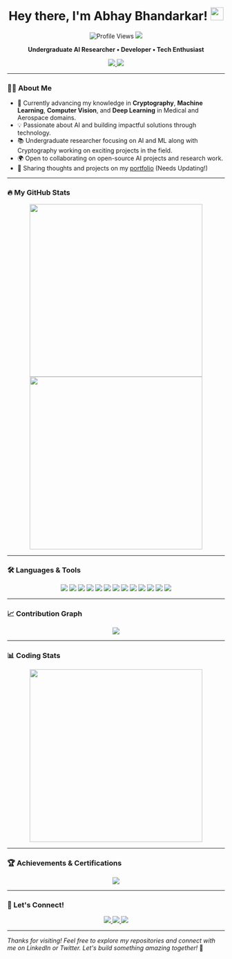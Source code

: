 <h1 align="center">Hey there, I'm Abhay Bhandarkar! <img src="https://media.giphy.com/media/hvRJCLFzcasrR4ia7z/giphy.gif" width="30px"/></h1>

<p align="center">
  <img src="https://komarev.com/ghpvc/?username=AbhayBhandarkar&style=flat-square&color=blueviolet" alt="Profile Views"/>
  <img src="https://img.shields.io/github/followers/AbhayBhandarkar?label=Follow&style=social"/>
</p>

<p align="center">
  <strong>Undergraduate AI Researcher • Developer • Tech Enthusiast</strong>
</p>

<p align="center">
  <a href="https://linkedin.com/in/AbhayBhandarkar">
    <img src="https://img.shields.io/badge/LinkedIn-Connect-blue?style=for-the-badge&logo=linkedin"/>
  </a>
  <a href="https://x.com/BhandarkarAbhay">
    <img src="https://img.shields.io/badge/Twitter-Follow-blue?style=for-the-badge&logo=twitter"/>
  </a>
</p>

---

### 👨‍💻 About Me

- 🌱 Currently advancing my knowledge in **Cryptography**, **Machine Learning**, **Computer Vision**, and **Deep Learning** in Medical and Aerospace domains.
- 💡 Passionate about AI and building impactful solutions through technology.
- 📚 Undergraduate researcher focusing on AI and ML along with Cryptography working on exciting projects in the field.
- 🌍 Open to collaborating on open-source AI projects and research work.
- 📝 Sharing thoughts and projects on my [portfolio](https://abhaybhandarkar.github.io) (Needs Updating!)

---

### 🔥 My GitHub Stats

<p align="center">
  <a href="https://github.com/AbhayBhandarkar">
    <img src="https://github-readme-stats.vercel.app/api?username=AbhayBhandarkar&show_icons=true&theme=radical&hide_border=true" width="400"/>
  </a>
  <a href="https://github.com/AbhayBhandarkar">
    <img src="https://streak-stats.demolab.com?user=AbhayBhandarkar&theme=radical&hide_border=true" width="400"/>
  </a>
</p>

---

### 🛠️ Languages & Tools

<p align="center">
  <img src="https://img.shields.io/badge/Python-3776AB?style=for-the-badge&logo=python&logoColor=white"/>
  <img src="https://img.shields.io/badge/Java-007396?style=for-the-badge&logo=java&logoColor=white"/>
  <img src="https://img.shields.io/badge/C++-00599C?style=for-the-badge&logo=c%2B%2B&logoColor=white"/>
  <img src="https://img.shields.io/badge/JavaScript-F7DF1E?style=for-the-badge&logo=javascript&logoColor=black"/>
  <img src="https://img.shields.io/badge/TensorFlow-FF6F00?style=for-the-badge&logo=tensorflow&logoColor=white"/>
  <img src="https://img.shields.io/badge/PyTorch-EE4C2C?style=for-the-badge&logo=pytorch&logoColor=white"/>
  <img src="https://img.shields.io/badge/Scikit--Learn-F7931E?style=for-the-badge&logo=scikit-learn&logoColor=white"/>
  <img src="https://img.shields.io/badge/Keras-D00000?style=for-the-badge&logo=keras&logoColor=white"/>
  <img src="https://img.shields.io/badge/NumPy-013243?style=for-the-badge&logo=numpy&logoColor=white"/>
  <img src="https://img.shields.io/badge/Pandas-150458?style=for-the-badge&logo=pandas&logoColor=white"/>
  <img src="https://img.shields.io/badge/OpenCV-5C3EE8?style=for-the-badge&logo=opencv&logoColor=white"/>
  <img src="https://img.shields.io/badge/Jupyter-F37626?style=for-the-badge&logo=jupyter&logoColor=white"/>
  <img src="https://img.shields.io/badge/VS_Code-007ACC?style=for-the-badge&logo=visual-studio-code&logoColor=white"/>
</p>

---

### 📈 Contribution Graph

<p align="center">
  <a href="https://github.com/AbhayBhandarkar">
    <img src="https://github-readme-activity-graph.vercel.app/graph?username=AbhayBhandarkar&theme=radical&hide_border=true"/>
  </a>
</p>

---

### 📊 Coding Stats

<p align="center">
  <a href="https://github.com/AbhayBhandarkar">
    <img src="https://github-readme-stats.vercel.app/api/top-langs/?username=AbhayBhandarkar&theme=radical&layout=compact&hide_border=true" width="400"/>
  </a>
</p>

---

### 🏆 Achievements & Certifications

<p align="center">
  <a href="https://github.com/AbhayBhandarkar">
    <img src="https://github-profile-trophy.vercel.app/?username=AbhayBhandarkar&theme=radical&margin-w=15&margin-h=15&column=4&no-frame=true"/>
  </a>
</p>

---

### 💬 Let's Connect!

<p align="center">
  <a href="https://linkedin.com/in/AbhayBhandarkar">
    <img src="https://img.shields.io/badge/LinkedIn-Abhay_Bhandarkar-blue?style=for-the-badge&logo=linkedin"/>
  </a>
  <a href="https://twitter.com/AbhayBhandarkar">
    <img src="https://img.shields.io/badge/Twitter-AbhayBhandarkar-1DA1F2?style=for-the-badge&logo=twitter"/>
  </a>
  <a href="mailto:abhaybhandarkar@example.com">
    <img src="https://img.shields.io/badge/Email-Contact%20Me-EA4335?style=for-the-badge&logo=gmail&logoColor=white"/>
  </a>
</p>

---

*Thanks for visiting! Feel free to explore my repositories and connect with me on LinkedIn or Twitter. Let's build something amazing together!* 🚀
